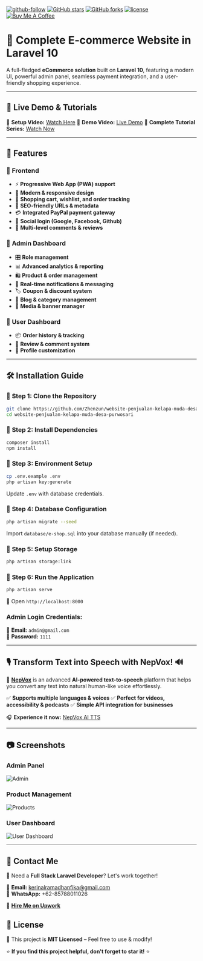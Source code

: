 [![github-follow](https://img.shields.io/github/followers/Zhenzun?label=Follow&logoColor=purple&style=social)](https://github.com/Zhenzun)
[![GitHub stars](https://img.shields.io/github/stars/Zhenzun/website-penjualan-kelapa-muda-desa-purwosari.svg?style=social)](https://github.com/Zhenzun/website-penjualan-kelapa-muda-desa-purwosari/stargazers)
[![GitHub forks](https://img.shields.io/github/forks/Zhenzun/website-penjualan-kelapa-muda-desa-purwosari.svg)](https://github.com/Zhenzun/website-penjualan-kelapa-muda-desa-purwosari/network)
[![license](https://img.shields.io/badge/License-MIT-brightgreen.svg)](https://choosealicense.com/licenses/mit/)
[![Buy Me A Coffee](https://img.shields.io/badge/Support-Buy%20Me%20A%20Coffee-yellow?style=flat-square&logo=buy-me-a-coffee)](https://buymeacoffee.com/zhenzun/support-my-work)

# 🚀 Complete E-commerce Website in Laravel 10
A full-fledged **eCommerce solution** built on **Laravel 10**, featuring a modern UI, powerful admin panel, seamless payment integration, and a user-friendly shopping experience.

---

## 🎥 Live Demo & Tutorials
🔹 **Setup Video:** [Watch Here](https://www.youtube.com/watch?v=URX5D1A5XQ4&t=19s)
🔹 **Demo Video:** [Live Demo](https://youtu.be/RxyrQQ3oTIE?si=Iq25IuJ8_eB5OJpC)
🔹 **Complete Tutorial Series:** [Watch Now](https://www.youtube.com/watch?v=FdAMucaks64&list=PLIFG3IUe1Zxo8Zvju3_kJJvoKSaIP_SC_&index=1&t=44s)

---

## 🌟 Features

### 🔹 **Frontend**
- ⚡ **Progressive Web App (PWA) support**
- 🎨 **Modern & responsive design**
- 🛒 **Shopping cart, wishlist, and order tracking**
- 🔎 **SEO-friendly URLs & metadata**
- 💳 **Integrated PayPal payment gateway**
- 📢 **Social login (Google, Facebook, Github)**
- 💬 **Multi-level comments & reviews**

### 🔹 **Admin Dashboard**
- 🎛️ **Role management**
- 📊 **Advanced analytics & reporting**
- 🛍️ **Product & order management**
- 🔔 **Real-time notifications & messaging**
- 🏷️ **Coupon & discount system**
- 📰 **Blog & category management**
- 📸 **Media & banner manager**

### 🔹 **User Dashboard**
- 📦 **Order history & tracking**
- 💬 **Review & comment system**
- 🔧 **Profile customization**

---

## 🛠️ Installation Guide

### 🔹 **Step 1: Clone the Repository**
```sh
git clone https://github.com/Zhenzun/website-penjualan-kelapa-muda-desa-purwosari.git
cd website-penjualan-kelapa-muda-desa-purwosari
```

### 🔹 **Step 2: Install Dependencies**
```sh
composer install
npm install
```

### 🔹 **Step 3: Environment Setup**
```sh
cp .env.example .env
php artisan key:generate
```
Update `.env` with database credentials.

### 🔹 **Step 4: Database Configuration**
```sh
php artisan migrate --seed
```
Import `database/e-shop.sql` into your database manually (if needed).

### 🔹 **Step 5: Setup Storage**
```sh
php artisan storage:link
```

### 🔹 **Step 6: Run the Application**
```sh
php artisan serve
```
🔗 Open `http://localhost:8000`

### **Admin Login Credentials:**
📧 **Email:** `admin@gmail.com`  
🔑 **Password:** `1111`

---

## 🎙️ Transform Text into Speech with NepVox! 🔊
🚀 **[NepVox](https://nepvox.com/)** is an advanced **AI-powered text-to-speech** platform that helps you convert any text into natural human-like voice effortlessly.

✅ **Supports multiple languages & voices**
✅ **Perfect for videos, accessibility & podcasts**
✅ **Simple API integration for businesses**

🎧 **Experience it now:** [NepVox AI TTS](https://nepvox.com/)

---

## 📷 Screenshots

### **Admin Panel**
![Admin](https://user-images.githubusercontent.com/29488275/90719413-13b82200-e2d4-11ea-8ca0-f0e5551c4c9d.png)

### **Product Management**
![Products](https://user-images.githubusercontent.com/29488275/90719534-61348f00-e2d4-11ea-8a81-409daee0ad94.png)

### **User Dashboard**
![User Dashboard](https://user-images.githubusercontent.com/29488275/90719563-7a3d4000-e2d4-11ea-9e6a-56caac13b146.png)

---

## 📩 Contact Me
💼 Need a **Full Stack Laravel Developer**? Let's work together!

📧 **Email:** kerinalramadhanfika@gmail.com  
📲 **WhatsApp:** +62-85788011026  

🔗 **[Hire Me on Upwork](https://www.upwork.com/freelancers/~01210bb2575a8c05a9)**



## 📜 License
🔹 This project is **MIT Licensed** – Feel free to use & modify!

⭐ **If you find this project helpful, don't forget to star it!** ⭐

